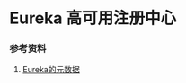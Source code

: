 Eureka 高可用注册中心
===

### 参考资料
1. [Eureka的元数据](https://blog.csdn.net/chengqiuming/article/details/80658491)